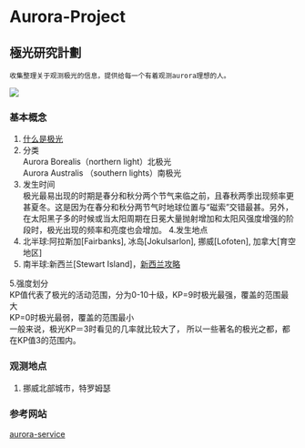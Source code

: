 # Aurora-Project
## 極光研究計劃
```
收集整理关于观测极光的信息，提供给每一个有着观测aurora理想的人。
```
![](https://p4-q.mafengwo.net/s10/M00/96/BD/wKgBZ1jqISuAIyzFAALN1hF-gFg05.jpeg?imageView2%2F2%2Fw%2F700%2Fh%2F600%2Fq%2F90%7CimageMogr2%2Fstrip%2Fquality%2F90)
### 基本概念
1. [什么是极光](https://zh.wikipedia.org/wiki/%E6%9E%81%E5%85%89)
2. 分类  
Aurora Borealis（northern light）北极光  
Aurora Australis （southern lights）南极光
3. 发生时间  
极光最易出现的时期是春分和秋分两个节气来临之前，且春秋两季出现频率更甚夏冬。这是因为在春分和秋分两节气时地球位置与“磁索”交错最甚。另外，在太阳黑子多的时候或当太阳周期在日冕大量抛射增加和太阳风强度增强的阶段时，极光出现的频率和亮度也会增加。
4.发生地点   
 1. 北半球:阿拉斯加[Fairbanks], 冰岛[Jokulsarlon], 挪威[Lofoten], 加拿大[育空地区]
 2. 南半球:新西兰[Stewart Island]，[新西兰攻略](https://www.weibo.com/ttarticle/p/show?id=2309404133040862406384&infeed=1) 

5.强度划分  
KP值代表了极光的活动范围，分为0-10十级，KP=9时极光最强，覆盖的范围最大  
KP=0时极光最弱，覆盖的范围最小  
一般来说，极光KP＝3时看见的几率就比较大了，
所以一些著名的极光之都，都在KP值3的范围内。


### 观测地点
1. 挪威北部城市，特罗姆瑟

### 参考网站
[aurora-service](http://www.aurora-service.net/)
